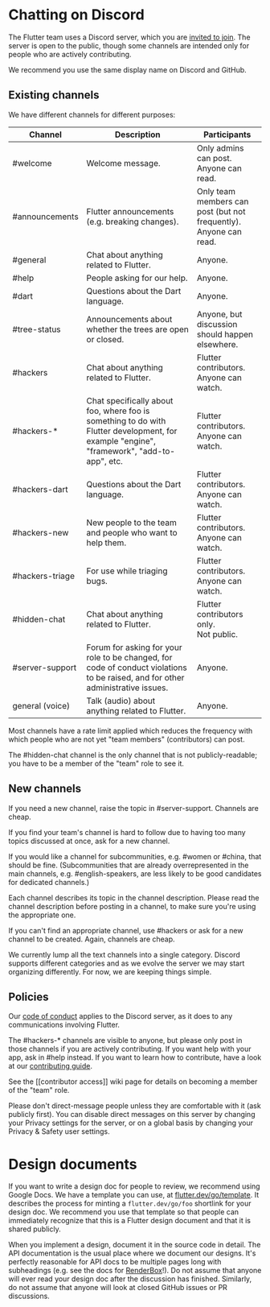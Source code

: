 # Chatting on Discord

The Flutter team uses a Discord server, which you are [invited to join](https://discord.gg/BS8KZyg). The server is open to the public, though some channels are intended only for people who are actively contributing.

We recommend you use the same display name on Discord and GitHub.

## Existing channels

We have different channels for different purposes:

| Channel | Description | Participants |
| - | - | - |
| #welcome | Welcome message. | Only admins can post.<br>Anyone can read.
| #announcements | Flutter announcements (e.g. breaking changes). | Only team members can post (but not frequently).<br>Anyone can read.
| #general | Chat about anything related to Flutter. | Anyone.
| #help | People asking for our help. | Anyone.
| #dart | Questions about the Dart language. | Anyone.
| #tree-status | Announcements about whether the trees are open or closed. | Anyone, but discussion should happen elsewhere.
|#hackers | Chat about anything related to Flutter. | Flutter contributors.<br>Anyone can watch.
|#hackers-* | Chat specifically about foo, where foo is something to do with Flutter development, for example "engine", "framework", "add-to-app", etc. | Flutter contributors.<br>Anyone can watch.
| #hackers-dart | Questions about the Dart language. | Flutter contributors.<br>Anyone can watch.
| #hackers-new | New people to the team and people who want to help them. | Flutter contributors.<br>Anyone can watch.
| #hackers-triage | For use while triaging bugs. | Flutter contributors.<br>Anyone can watch.
| #hidden-chat | Chat about anything related to Flutter. | Flutter contributors only.<br>Not public.
| #server-support | Forum for asking for your role to be changed, for code of conduct violations to be raised, and for other administrative issues. | Anyone.
| general (voice) | Talk (audio) about anything related to Flutter. | Anyone.

Most channels have a rate limit applied which reduces the frequency with which people who are not yet "team members" (contributors) can post.

The #hidden-chat channel is the only channel that is not publicly-readable; you have to be a member of the "team" role to see it.

## New channels

If you need a new channel, raise the topic in #server-support. Channels are cheap.

If you find your team's channel is hard to follow due to having too many topics discussed at once, ask for a new channel.

If you would like a channel for subcommunities, e.g. #women or #china, that should be fine. (Subcommunities that are already overrepresented in the main channels, e.g. #english-speakers, are less likely to be good candidates for dedicated channels.)

Each channel describes its topic in the channel description. Please read the channel description before posting in a channel, to make sure you're using the appropriate one.

If you can't find an appropriate channel, use #hackers or ask for a new channel to be created. Again, channels are cheap.

We currently lump all the text channels into a single category. Discord supports different categories and as we evolve the server we may start organizing differently. For now, we are keeping things simple.

## Policies

Our [code of conduct](https://github.com/flutter/flutter/blob/master/CODE_OF_CONDUCT.md) applies to the Discord server, as it does to any communications involving Flutter.

The #hackers-* channels are visible to anyone, but please only post in those channels if you are actively contributing. If you want help with your app, ask in #help instead. If you want to learn how to contribute, have a look at our [contributing guide](https://github.com/flutter/flutter/blob/master/CONTRIBUTING.md).

See the [[contributor access]] wiki page for details on becoming a member of the "team" role.

Please don't direct-message people unless they are comfortable with it (ask publicly first).
You can disable direct messages on this server by changing your Privacy settings for the server, or on a global basis by changing your Privacy & Safety user settings.


# Design documents

If you want to write a design doc for people to review, we recommend using Google Docs.
We have a template you can use, at [flutter.dev/go/template](https://flutter.dev/go/template). It describes the process for minting a `flutter.dev/go/foo` shortlink for your design doc.
We recommend you use that template so that people can immediately recognize that this is a Flutter design document and that it is shared publicly.

When you implement a design, document it in the source code in detail. The API documentation is the usual place where we document our designs. It's perfectly reasonable for API docs to be multiple pages long with subheadings (e.g. see the docs for [RenderBox](https://master-api.flutter.dev/flutter/rendering/RenderBox-class.html)!). Do not assume that anyone will ever read your design doc after the discussion has finished. Similarly, do not assume that anyone will look at closed GitHub issues or PR discussions.

